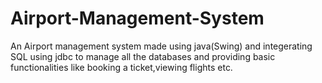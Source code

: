 # Airport-Management-System
An Airport management system made using java(Swing) and integerating SQL using jdbc to manage all the databases and providing basic functionalities like booking a ticket,viewing flights etc.
